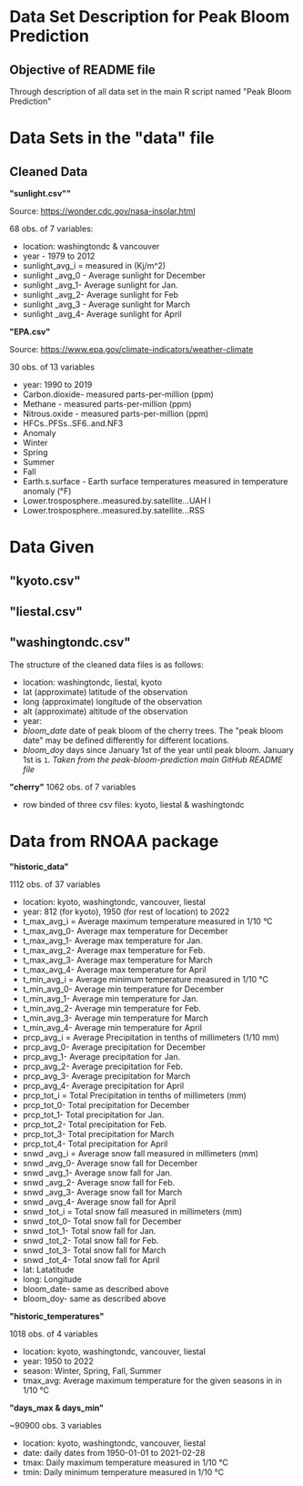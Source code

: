 # Data Set Description for Peak Bloom Prediction #

## Objective of README file ##
Through description of all data set in the main R script named "Peak Bloom Prediction"

# Data Sets in the "data" file
## Cleaned Data
**"sunlight.csv""**

Source: https://wonder.cdc.gov/nasa-insolar.html

68 obs. of 7 variables: 

* location: washingtondc & vancouver
* year - 1979 to 2012
* sunlight_avg_i = measured in (Kj/m^2)
* sunlight _avg_0 - Average sunlight for December 
* sunlight _avg_1- Average sunlight for Jan.
* sunlight _avg_2- Average sunlight for Feb
* sunlight _avg_3 - Average sunlight for March
* sunlight _avg_4- Average sunlight for April

**"EPA.csv"**

Source: https://www.epa.gov/climate-indicators/weather-climate

30 obs. of 13 variables

* year: 1990 to 2019
* Carbon.dioxide- measured parts-per-million (ppm)
* Methane - measured parts-per-million (ppm)
* Nitrous.oxide - measured parts-per-million (ppm)
* HFCs..PFSs..SF6..and.NF3
* Anomaly
* Winter
* Spring
* Summer
* Fall
* Earth.s.surface - Earth surface temperatures measured in temperature anomaly (°F)
* Lower.trosposphere..measured.by.satellite...UAH l
* Lower.trosposphere..measured.by.satellite...RSS

# Data Given
**"kyoto.csv"**
---
**"liestal.csv"**
----
**"washingtondc.csv"**
---
The structure of the cleaned data files is as follows:

* location: washingtondc, liestal, kyoto 
* lat (approximate) latitude of the observation 
* long (approximate) longitude of the observation 
* alt (approximate) altitude of the observation 
* year:
* *bloom_date* date of peak bloom of the cherry trees. The "peak bloom date" may be defined differently for different locations.
* *bloom_doy* days since January 1st of the year until peak bloom. January 1st is `1`.
_Taken from the peak-bloom-prediction main GitHub README file_

**"cherry"**
1062 obs. of 7 variables
* row binded of three csv files: kyoto, liestal & washingtondc

# Data from RNOAA package
**"historic_data"**

1112 obs. of 37 variables

- location: kyoto, washingtondc, vancouver, liestal
- year: 812 (for kyoto), 1950 (for rest of location) to 2022
- t_max_avg_i = Average maximum temperature measured in 1/10 °C
- t_max_avg_0- Average max temperature for December 
- t_max_avg_1- Average max temperature for Jan.
- t_max_avg_2- Average max temperature for Feb.
- t_max_avg_3- Average max temperature for March 
- t_max_avg_4- Average max temperature for April
- t_min_avg_i = Average minimum temperature measured in 1/10 °C
- t_min_avg_0- Average min temperature for December 
- t_min_avg_1- Average min temperature for Jan.
- t_min_avg_2- Average min temperature for Feb.
- t_min_avg_3- Average min temperature for March
- t_min_avg_4- Average min temperature for April
- prcp_avg_i = Average Precipitation in tenths of millimeters (1/10 mm)
- prcp_avg_0- Average precipitation for December 
- prcp_avg_1- Average precipitation for Jan.
- prcp_avg_2- Average precipitation for Feb.
- prcp_avg_3- Average precipitation for March
- prcp_avg_4- Average precipitation for April
- prcp_tot_i = Total Precipitation in tenths of millimeters (mm)
- prcp_tot_0- Total precipitation for December 
- prcp_tot_1- Total precipitation for Jan.
- prcp_tot_2- Total precipitation for Feb.
- prcp_tot_3- Total precipitation for March
- prcp_tot_4- Total precipitation for April
- snwd _avg_i = Average snow fall measured in millimeters (mm)
- snwd _avg_0- Average snow fall for December 
- snwd _avg_1- Average snow fall for Jan.
- snwd _avg_2- Average snow fall for Feb.
- snwd _avg_3- Average snow fall for March
- snwd _avg_4- Average snow fall for April
- snwd _tot_i = Total snow fall measured in millimeters (mm)
- snwd _tot_0- Total snow fall for December 
- snwd _tot_1- Total snow fall for Jan.
- snwd _tot_2- Total snow fall for Feb.
- snwd _tot_3- Total snow fall for March
- snwd _tot_4- Total snow fall for April
- lat: Latatitude
- long: Longitude
- bloom_date- same as described above
- bloom_doy- same as described above

**"historic_temperatures"**

1018 obs. of 4 variables
- location: kyoto, washingtondc, vancouver, liestal
- year: 1950 to 2022
- season: Winter, Spring, Fall, Summer
- tmax_avg: Average maximum temperature for the given seasons in in 1/10 °C

**"days_max & days_min"**

~90900 obs. 3 variables
- location: kyoto, washingtondc, vancouver, liestal
- date: daily dates from 1950-01-01 to 2021-02-28
- tmax: Daily maximum temperature measured in 1/10 °C
- tmin: Daily minimum temperature measured in 1/10 °C
